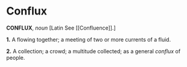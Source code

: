 # Conflux

**CONFLUX**, _noun_ \[Latin See [[Confluence]].\]

**1.** A flowing together; a meeting of two or more currents of a fluid.

**2.** A collection; a crowd; a multitude collected; as a general _conflux_ of people.